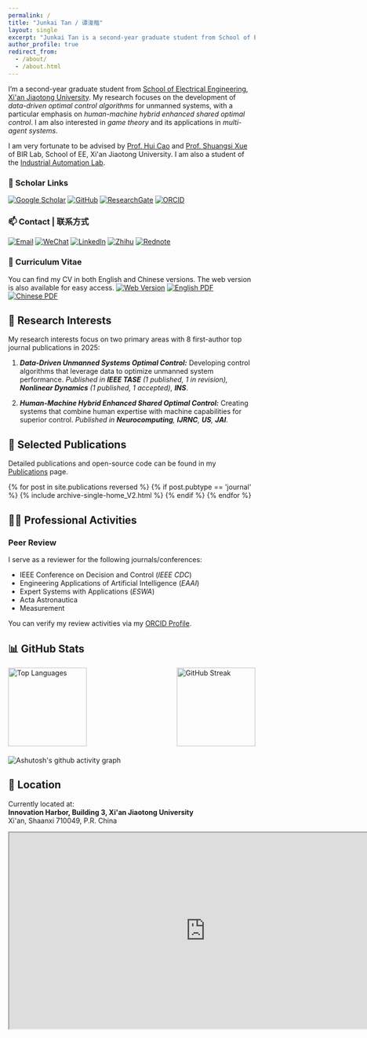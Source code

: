 ```yaml
---
permalink: /
title: "Junkai Tan / 谭浚楷"
layout: single
excerpt: "Junkai Tan is a second-year graduate student from School of Electrical Engineering, Xi'an Jiaotong University. His research interest include robotics control, intelligent control, learning-based control, and unmanned system control."
author_profile: true
redirect_from: 
  - /about/
  - /about.html
---
```



<!-- ## 👨‍💼 About Me | 个人简介 -->
I’m a second-year graduate student from [School of Electrical Engineering](https://ee.xjtu.edu.cn/), [Xi'an Jiaotong University](https://www.xjtu.edu.cn/). My research focuses on the development of *data-driven optimal control algorithms* for unmanned systems, with a particular emphasis on *human-machine hybrid enhanced shared optimal control*. I am also interested in *game theory* and its applications in *multi-agent systems*.
 <!-- My research interest include *robotics control*, *intelligent control*, *learning-based control*, and *unmanned system control*. -->
<!-- - 🌐 Personal Website: [tanjunkai2001.github.io](https://tanjunkai2001.github.io) -->

I am very fortunate to be advised by [Prof. Hui Cao](http://gr.xjtu.edu.cn/en/web/huicao) and [Prof. Shuangsi Xue](https://gr.xjtu.edu.cn/en/web/xssxjtu) of BIR Lab, School of EE, Xi'an Jiaotong University. I am also a student of the [Industrial Automation Lab](https://ee.xjtu.edu.cn/szdw/bssds/gyzdhjys.htm).

### 🔗 Scholar Links
[![Google Scholar](https://img.shields.io/badge/Google_Scholar-4285F4?style=for-the-badge&logo=google-scholar&logoColor=white)](https://scholar.google.com/citations?user=KrOQdKAAAAAJ&hl=zh-CN) [![GitHub](https://img.shields.io/badge/GitHub-100000?style=for-the-badge&logo=github&logoColor=white)](https://github.com/tanjunkai2001) [![ResearchGate](https://img.shields.io/badge/ResearchGate-00CCBB?style=for-the-badge&logo=researchgate&logoColor=white)](https://www.researchgate.net/profile/Junkai-Tan-2) [![ORCID](https://img.shields.io/badge/ORCID-0000--0002--1234--5678?style=for-the-badge&logo=orcid&logoColor=white)](https://orcid.org/0009-0002-0558-6357)

### 📫 Contact | 联系方式
[![Email](https://img.shields.io/badge/Email-D14836?style=for-the-badge&logo=gmail&logoColor=white)](mailto:tanjk@stu.xjtu.edu.cn) [![WeChat](https://img.shields.io/badge/WeChat-07C160?style=for-the-badge&logo=wechat&logoColor=white)](../images/Wechat.jpg) [![LinkedIn](https://img.shields.io/badge/LinkedIn-0077B5?style=for-the-badge&logo=linkedin&logoColor=white)](https://www.linkedin.com/in/junkai-tan-366790268/) [![Zhihu](https://img.shields.io/badge/Zhihu-0084FF?style=for-the-badge&logo=zhihu&logoColor=white)](https://www.zhihu.com/people/tan-91-64) [![Rednote](https://img.shields.io/badge/Rednote-FF4D00?style=for-the-badge&logo=xiaohongshu&logoColor=white)](https://www.xiaohongshu.com/user/profile/60bcf6040000000001001810)

### 📄 Curriculum Vitae
You can find my CV in both English and Chinese versions. The web version is also available for easy access.
[![Web Version](https://img.shields.io/badge/Web_Version-0077B5?style=for-the-badge&logo=academia&logoColor=white)](https://tanjunkai2001.github.io/cv/) [![English PDF](https://img.shields.io/badge/English_PDF-DC3545?style=for-the-badge&logo=adobe-acrobat-reader&logoColor=white)](../assets/Curriculum_Vitae.pdf) [![Chinese PDF](https://img.shields.io/badge/Chinese_PDF-FFC107?style=for-the-badge&logo=adobe-acrobat-reader&logoColor=black)](../assets/简历_谭浚楷_中文_V3.pdf)



## 🔬 Research Interests
My research interests focus on two primary areas with 8 first-author top journal publications in 2025:

1. ***Data-Driven Unmanned Systems Optimal Control:***
  Developing control algorithms that leverage data to optimize unmanned system performance. *Published in **IEEE TASE** (1 published, 1 in revision), **Nonlinear Dynamics** (1 published, 1 accepted), **INS***.

1. ***Human-Machine Hybrid Enhanced Shared Optimal Control:***
  Creating systems that combine human expertise with machine capabilities for superior control. *Published in **Neurocomputing**, **IJRNC**, **US**, **JAI***.

<!-- ## 💻 Core Competencies
- **Theoretical Research**: Solid foundation in advanced control and reinforcement learning theory. Leading research on human-machine hybrid control with publications in top journals including IEEE TASE, Information Sciences, and Nonlinear Dynamics.
- **Engineering Practice**: Extensive experience with unmanned systems development, including UAV-UGV collaborative control projects and multi-unmanned system hardware platforms based on optical motion capture systems. -->




## 📝 Selected Publications

Detailed publications and open-source code can be found in my [Publications](https://tanjunkai2001.github.io/publications/) page.

<!-- 1. "[Prescribed performance robust approximate optimal tracking control via Stackelberg game](https://ieeexplore.ieee.org/document/10916718)", *IEEE Transactions on Automation Science and Engineering*, 2025.
2. "[Finite-time safe reinforcement learning control of multi-player nonzero-sum game for quadcopter systems](https://www.sciencedirect.com/science/article/pii/S002002552500249X)", *Information Sciences*, 2025.
3. "[Unmanned aerial-ground vehicle finite-time docking control via pursuit-evasion games](https://link.springer.com/10.1007/s11071-025-11021-6)", *Nonlinear Dynamics*, 2025.
4. "[Data-driven optimal shared control of unmanned aerial vehicles](https://www.sciencedirect.com/science/article/pii/S0925231225001006)", *Neurocomputing*, 2025. -->


{% for post in site.publications reversed %}
  {% if post.pubtype == 'journal' %}
    {% include archive-single-home_V2.html %}
  {% endif %}
{% endfor %}



## 👨‍💼 Professional Activities

### Peer Review
I serve as a reviewer for the following journals/conferences:
  - IEEE Conference on Decision and Control (*IEEE CDC*)
  - Engineering Applications of Artificial Intelligence (*EAAI*)
  - Expert Systems with Applications (*ESWA*)
  - Acta Astronautica
  - Measurement

You can verify my review activities via my [ORCID Profile](https://orcid.org/0009-0002-0558-6357).



<!-- ## 📫 Contact | 联系方式
- 📧 Email: tanjk@stu.xjtu.edu.cn -->

## 📊 GitHub Stats
<div style="display: flex; align-items: center; justify-content: space-between; margin-bottom: 20px;">
  <img src="https://github-readme-stats-weld-six-22.vercel.app/api/top-langs/?username=tanjunkai2001&layout=compact" alt="Top Languages" height="160" style="max-height: 160px;" />
  <img src="https://streak-stats.demolab.com/?user=tanjunkai2001&layout=compact" alt="GitHub Streak" height="160" />
  <!-- <img src="https://github-readme-stats-weld-six-22.vercel.app/api?username=tanjunkai2001&count_private=true&show_icons=true" alt="GitHub Stats" height="160" style="max-height: 160px;" /> -->
</div>

![Ashutosh's github activity graph](https://github-readme-activity-graph.vercel.app/graph?username=tanjunkai2001&theme=github-compact)


<!-- <div style="display: flex; align-items: center; justify-content: space-between;">
    <img src="https://github-readme-stats-weld-six-22.vercel.app/api/top-langs/?username=tanjunkai2001&layout=compact" alt="Top Languages" height="180" />
  <img src="https://streak-stats.demolab.com/?user=tanjunkai2001&layout=compact" alt="GitHub Streak" height="180" />
</div> -->


<!-- # 我的位置

这是我在香港大学的地址，显示在地图上： -->




## 📍 Location

Currently located at:  
**Innovation Harbor, Building 3, Xi'an Jiaotong University**  
Xi'an, Shaanxi 710049, P.R. China

<iframe src="https://www.google.com/maps/embed?pb=!1m18!1m12!1m3!1d3151.9025899306145!2d108.65573260987424!3d34.25227480045932!2m3!1f0!2f0!3f0!3m2!1i1024!2i768!4f13.1!3m3!1m2!1s0x366379efa86d5f73%3A0x46cfa915001c3d15!2sInnovation%20Harbor%2C%20Xi%27an%20Jiaotong%20University!5e0!3m2!1sen!2scn!4v1682500456789!5m2!1sen!2scn&maptype=satellite" width="800" height="400" style="border:1;" allowfullscreen="" loading="lazy" referrerpolicy="no-referrer-when-downgrade"></iframe>
